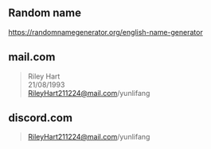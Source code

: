 ## Random name
https://randomnamegenerator.org/english-name-generator
## mail.com
> Riley Hart  
> 21/08/1993  
> RileyHart211224@mail.com/yunlifang  
## discord.com
> RileyHart211224@mail.com/yunlifang